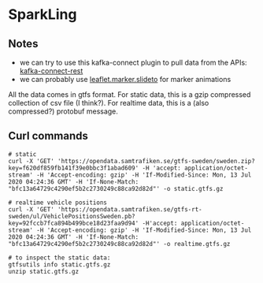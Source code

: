 # SparkLing

## Notes
- we can try to use this kafka-connect plugin to pull data from the APIs: [kafka-connect-rest](https://github.com/llofberg/kafka-connect-rest)
- we can probably use [leaflet.marker.slideto](https://www.npmjs.com/package/leaflet.marker.slideto) for marker animations

All the data comes in gtfs format.
For static data, this is a gzip compressed collection of csv file (I think?).
For realtime data, this is a (also compressed?) protobuf message.

## Curl commands
```
# static
curl -X 'GET' 'https://opendata.samtrafiken.se/gtfs-sweden/sweden.zip?key=f620df859fb141f39e0bbc3f1abad609' -H 'accept: application/octet-stream' -H 'Accept-encoding: gzip' -H 'If-Modified-Since: Mon, 13 Jul 2020 04:24:36 GMT' -H 'If-None-Match: "bfc13a64729c4290ef5b2c2730249c88ca92d82d"' -o static.gtfs.gz

# realtime vehicle positions
curl -X 'GET' 'https://opendata.samtrafiken.se/gtfs-rt-sweden/ul/VehiclePositionsSweden.pb?key=92fccb7fca894b499bce18d23faa9d94' -H'accept: application/octet-stream' -H 'Accept-encoding: gzip' -H 'If-Modified-Since: Mon, 13 Jul 2020 04:24:36 GMT' -H 'If-None-Match: "bfc13a64729c4290ef5b2c2730249c88ca92d82d"' -o realtime.gtfs.gz

# to inspect the static data:
gtfsutils info static.gtfs.gz
unzip static.gtfs.gz
```
